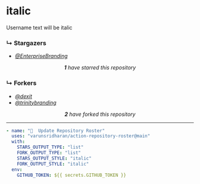 # italic
Username text will be italic

### ↳ Stargazers

<!-- REPOSITORY_STARS:START -->
<ul><li><a href="https://github.com/EnterpriseBranding" rel="nofollow"><i>@EnterpriseBranding</i> <br/> </a> </li></ul><p align="center"><i><b>1</b> have starred this repository</i></p>
<!-- REPOSITORY_STARS:END -->

### ↳ Forkers

<!-- REPOSITORY_FORKS:START -->
<ul><li><a href="https://github.com/dexit" rel="nofollow"><i>@dexit</i> <br/> </a> </li><li><a href="https://github.com/trinitybranding" rel="nofollow"><i>@trinitybranding</i> <br/> </a> </li></ul><p align="center"><i><b>2</b> have forked this repository</i></p>
<!-- REPOSITORY_FORKS:END -->

---
  
```yml
- name: "🐔  Update Repository Roster"
  uses: "varunsridharan/action-repository-roster@main"
  with:
    STARS_OUTPUT_TYPE: "list"
    FORK_OUTPUT_TYPE: "list"
    STARS_OUTPUT_STYLE: "italic"
    FORK_OUTPUT_STYLE: "italic"
  env:
    GITHUB_TOKEN: ${{ secrets.GITHUB_TOKEN }}
```
